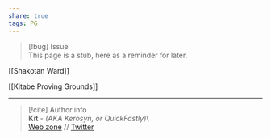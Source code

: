 ```yaml
---  
share: true  
tags: PG  
---  
```

> [!bug] Issue  
> This page is a stub, here as a reminder for later.  
  
[[Shakotan Ward]]  
  
[[Kitabe Proving Grounds]]  
  
-----  
> [!cite] Author info  
> **Kit** - *(AKA Kerosyn, or QuickFastly)*\  
> [Web zone](https://kitabe.link) // [Twitter](https://twitter.com/Kerosyn_)